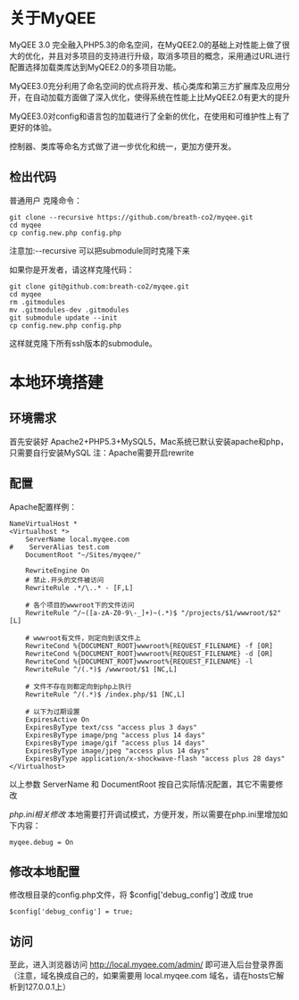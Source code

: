 关于MyQEE
=========
MyQEE 3.0 完全融入PHP5.3的命名空间，在MyQEE2.0的基础上对性能上做了很大的优化，并且对多项目的支持进行升级，取消多项目的概念，采用通过URL进行配置选择加载类库达到MyQEE2.0的多项目功能。

MyQEE3.0充分利用了命名空间的优点将开发、核心类库和第三方扩展库及应用分开，在自动加载方面做了深入优化，使得系统在性能上比MyQEE2.0有更大的提升

MyQEE3.0对config和语言包的加载进行了全新的优化，在使用和可维护性上有了更好的体验。

控制器、类库等命名方式做了进一步优化和统一，更加方便开发。


检出代码
--------

普通用户
克隆命令：

    git clone --recursive https://github.com/breath-co2/myqee.git
    cd myqee
    cp config.new.php config.php

注意加:--recursive 可以把submodule同时克隆下来

如果你是开发者，请这样克隆代码：

    git clone git@github.com:breath-co2/myqee.git
    cd myqee
    rm .gitmodules
    mv .gitmodules-dev .gitmodules
    git submodule update --init
    cp config.new.php config.php

这样就克隆下所有ssh版本的submodule。


本地环境搭建
===============
环境需求
------
首先安装好 Apache2+PHP5.3+MySQL5，Mac系统已默认安装apache和php，只需要自行安装MySQL
注：Apache需要开启rewrite


配置
------

Apache配置样例：

    NameVirtualHost *
    <Virtualhost *>
        ServerName local.myqee.com
    #    ServerAlias test.com
        DocumentRoot "~/Sites/myqee/"

        RewriteEngine On
        # 禁止.开头的文件被访问
        RewriteRule .*/\..* - [F,L]

        # 各个项目的wwwroot下的文件访问
        RewriteRule ^/~([a-zA-Z0-9\-_]+)~(.*)$ "/projects/$1/wwwroot/$2" [L]

        # wwwroot有文件，则定向到该文件上
        RewriteCond %{DOCUMENT_ROOT}wwwroot%{REQUEST_FILENAME} -f [OR]
        RewriteCond %{DOCUMENT_ROOT}wwwroot%{REQUEST_FILENAME} -d [OR]
        RewriteCond %{DOCUMENT_ROOT}wwwroot%{REQUEST_FILENAME} -l
        RewriteRule ^/(.*)$ /wwwroot/$1 [NC,L]

        # 文件不存在则都定向到php上执行
        RewriteRule ^/(.*)$ /index.php/$1 [NC,L]

        # 以下为过期设置
        ExpiresActive On
        ExpiresByType text/css "access plus 3 days"
        ExpiresByType image/png "access plus 14 days"
        ExpiresByType image/gif "access plus 14 days"
        ExpiresByType image/jpeg "access plus 14 days"
        ExpiresByType application/x-shockwave-flash "access plus 28 days"
    </Virtualhost>

以上参数 ServerName 和 DocumentRoot 按自己实际情况配置，其它不需要修改

*php.ini相关修改*
本地需要打开调试模式，方便开发，所以需要在php.ini里增加如下内容：

    myqee.debug = On


修改本地配置
--------
修改根目录的config.php文件，将 $config['debug_config'] 改成 true

    $config['debug_config'] = true;


访问
------
至此，进入浏览器访问 http://local.myqee.com/admin/ 即可进入后台登录界面（注意，域名换成自己的，如果需要用 local.myqee.com 域名，请在hosts它解析到127.0.0.1上）
